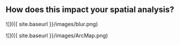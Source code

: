 ---
---

## How does this impact your spatial analysis?

![]({{ site.baseurl }}/images/blur.png)

<!--split -->

![]({{ site.baseurl }}/images/ArcMap.png)
